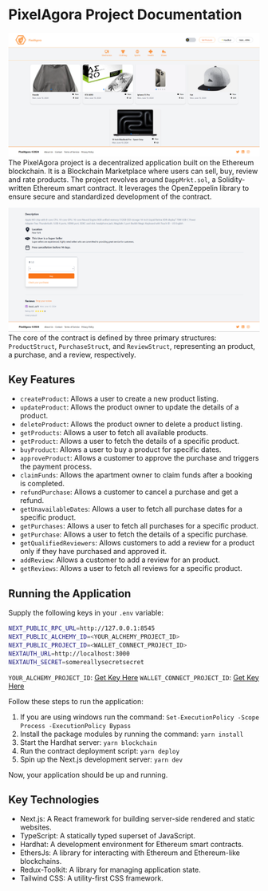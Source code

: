 # PixelAgora Project Documentation

![PixelAgora Blockchain Marketplace](./screenshots/1.png)
The PixelAgora project is a decentralized application built on the Ethereum blockchain. It is a Blockchain Marketplace where users can sell, buy, review and rate products. The project revolves around `DappMrkt.sol`, a Solidity-written Ethereum smart contract. It leverages the OpenZeppelin library to ensure secure and standardized development of the contract.

![PixelAgora Blockchain Marketplace](./screenshots/2.png)
The core of the contract is defined by three primary structures: `ProductStruct`, `PurchaseStruct`, and `ReviewStruct`, representing an product, a purchase, and a review, respectively.

## Key Features

- `createProduct`: Allows a user to create a new product listing.
- `updateProduct`: Allows the product owner to update the details of a product.
- `deleteProduct`: Allows the product owner to delete a product listing.
- `getProducts`: Allows a user to fetch all available products.
- `getProduct`: Allows a user to fetch the details of a specific product.
- `buyProduct`: Allows a user to buy a product for specific dates.
- `approveProduct`: Allows a customer to approve the purchase and triggers the payment process.
- `claimFunds`: Allows the apartment owner to claim funds after a booking is completed.
- `refundPurchase`: Allows a customer to cancel a purchase and get a refund.
- `getUnavailableDates`: Allows a user to fetch all purchase dates for a specific product.
- `getPurchases`: Allows a user to fetch all purchases for a specific product.
- `getPurchase`: Allows a user to fetch the details of a specific purchase.
- `getQualifiedReviewers`: Allows customers to add a review for a product only if they have purchased and approved it.
- `addReview`: Allows a customer to add a review for an product.
- `getReviews`: Allows a user to fetch all reviews for a specific product.

## Running the Application

Supply the following keys in your `.env` variable:

```sh
NEXT_PUBLIC_RPC_URL=http://127.0.0.1:8545
NEXT_PUBLIC_ALCHEMY_ID=<YOUR_ALCHEMY_PROJECT_ID>
NEXT_PUBLIC_PROJECT_ID=<WALLET_CONNECT_PROJECT_ID>
NEXTAUTH_URL=http://localhost:3000
NEXTAUTH_SECRET=somereallysecretsecret
```

`YOUR_ALCHEMY_PROJECT_ID`: [Get Key Here](https://dashboard.alchemy.com/)
`WALLET_CONNECT_PROJECT_ID`: [Get Key Here](https://cloud.walletconnect.com/sign-in)

Follow these steps to run the application:

1. If you are using windows run the command: `Set-ExecutionPolicy -Scope Process -ExecutionPolicy Bypass`
2. Install the package modules by running the command: `yarn install`
3. Start the Hardhat server: `yarn blockchain`
4. Run the contract deployment script: `yarn deploy`
5. Spin up the Next.js development server: `yarn dev`

Now, your application should be up and running.

##  Key Technologies

- Next.js: A React framework for building server-side rendered and static websites.
- TypeScript: A statically typed superset of JavaScript.
- Hardhat: A development environment for Ethereum smart contracts.
- EthersJs: A library for interacting with Ethereum and Ethereum-like blockchains.
- Redux-Toolkit: A library for managing application state.
- Tailwind CSS: A utility-first CSS framework.
